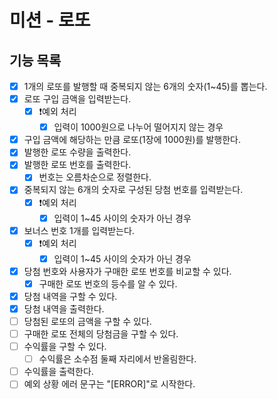 # 미션 - 로또

## 기능 목록

- [x] 1개의 로또를 발행할 때 중복되지 않는 6개의 숫자(1~45)를 뽑는다.
- [x] 로또 구입 금액을 입력받는다.
  - [x] ❗️예외 처리
    - [x] 입력이 1000원으로 나누어 떨어지지 않는 경우
- [x] 구입 금액에 해당하는 만큼 로또(1장에 1000원)를 발행한다.
- [x] 발행한 로또 수량을 출력한다.
- [x] 발행한 로또 번호를 출력한다.
  - [x] 번호는 오름차순으로 정렬한다.
- [x] 중복되지 않는 6개의 숫자로 구성된 당첨 번호를 입력받는다.
  - [x] ❗️예외 처리
    - [x] 입력이 1~45 사이의 숫자가 아닌 경우
- [x] 보너스 번호 1개를 입력받는다.
  - [x] ❗️예외 처리
    - [x] 입력이 1~45 사이의 숫자가 아닌 경우
- [x] 당첨 번호와 사용자가 구매한 로또 번호를 비교할 수 있다.
  - [x] 구매한 로또 번호의 등수를 알 수 있다.
- [x] 당첨 내역을 구할 수 있다.
- [x] 당첨 내역을 출력한다.
- [ ] 당첨된 로또의 금액을 구할 수 있다.
- [ ] 구매한 로또 전체의 당첨금을 구할 수 있다.
- [ ] 수익률을 구할 수 있다.
  - [ ] 수익률은 소수점 둘째 자리에서 반올림한다.
- [ ] 수익률을 출력한다.
- [ ] 예외 상황 에러 문구는 "[ERROR]"로 시작한다.
